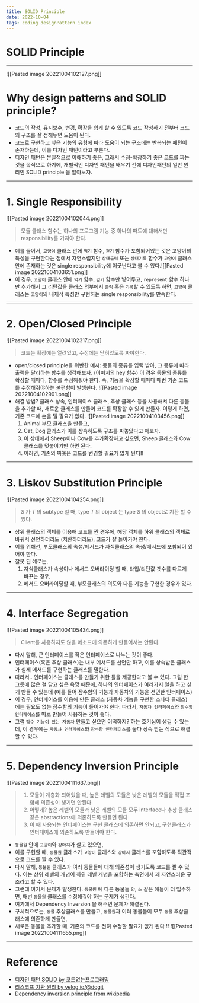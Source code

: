 ```yaml
---
title: SOLID Principle
date: 2022-10-04
tags: coding designPattern index
---
```


# SOLID Principle

---

![[Pasted image 20221004102127.png]]

# Why design patterns and SOLID principle?
- 코드의 작성, 유지보수, 변경, 확장을 쉽게 할 수 있도록 코드 작성하기 전부터 코드의 구조를 잘 정해두면 도움이 된다. 
- 코드로 구현하고 싶은 기능의 유형에 따라 도움이 되는 구조에는 반복되는 패턴이 존재하는데, 이를 디자인 패턴이라고 부른다.
- 디자인 패턴은 본질적으로 이해하기 좋은, 그래서 수정-확장하기 좋은 코드를 짜는 것을 목적으로 하기에, 개별적인 디자인 패턴을 배우기 전에 디자인패턴의 일반 원리인 SOLID principle 을 알아보자.

---

# 1. Single Responsibility

![[Pasted image 20221004102044.png]]


> 모듈 클래스 함수는 하나의 프로그램 기능 중 하나의 파트에 대해서만 responsibility를 가져야 한다.

- 예를 들어서, `고양이` 클래스 안에 `먹기` 함수, `걷기` 함수가 포함되어있는 것은 고양이의 특성을 구현한다는 점에서 자연스럽지만  `상태출력` 또는 `상태기록` 함수가 `고양이` 클래스 안에 존재하는 것은 single responsibility에 어긋난다고 볼 수 있다.![[Pasted image 20221004103651.png]]
- 이 경우,  `고양이` 클래스 안에 `먹기` 함수, `걷기` 함수만 넣어두고, `represent` 함수 하나만 추가해서 그 리턴값을 클래스 외부에서 `출럭` 혹은 `기록`할 수 있도록 하면, `고양이` 클래스는 `고양이`의 내재적 특성만 구현하는 single responsibility를 만족한다.

---

# 2. Open/Closed Principle

![[Pasted image 20221004102317.png]]

> 코드는 확장에는 열려있고, 수정에는 닫혀있도록 짜야한다.

- open/closed principle을 위반한 예시: 동물의 종류를 입력 받아, 그 종류에 따라 출력을 달리하는 함수를 생각해보자. (이미지의 hey 함수) 이 경우 동물의 종류를 확장할 때마다, 함수를 수정해줘야 한다. 즉, 기능을 확장할 때마다 매번 기존 코드를 수정해줘야하는 불편함이 발생한다. ![[Pasted image 20221004102901.png]]
- 해결 방법? 클래스 상속, 인터페이스 클래스, 추상 클래스 등을 사용해서 다른 동물을 추가할 때, 새로운 클래스를 만들어 코드를 확장할 수 있게 만들자. 이렇게 하면, 기존 코드에 손을 댈 필요가 없다. ![[Pasted image 20221004103456.png]]
	1. Animal 부모 클래스을 만들고, 
	2. Cat, Dog 클래스가 이를 상속하도록 구조를 짜놓았다고 해보자.
	3. 이 상태에서 Sheep이나 Cow를 추가확장하고 싶으면, Sheep 클래스와 Cow 클래스를 덧붙이기만 하면 된다.
	4. 이러면, 기존의 짜놓은 코드를 변경할 필요가 없게 된다!! 

---

# 3.  Liskov Substitution Principle

![[Pasted image 20221004104254.png]]

> $S$ 가 $T$ 의 subtype 일 때, type $T$ 의 object 는  type $S$ 의 object로 치환 할 수 있다.

- 상위 클래스의 객체를 이용해 코드를 짠 경우에, 해당 객체를 하위 클래스의 객체로 바꿔서 선언하더라도 (치환하더라도), 코드가 잘 돌아가야 한다.
- 이를 위해선, 부모클래스의 속성/메서드가 자식클래스의 속성/메서드에 포함되어 있어야 한다.
- 잘못 된 예로는, 
	1. 자식클래스가 속성이나 메서드 오버라이딩 할 때, 타입/리턴값 갯수를 다르게 바꾸는 경우,
	2. 메서드 오버라이딩할 때, 부모클래스의 의도와 다른 기능을 구현한 경우가 있다.

---

# 4. Interface Segregation

![[Pasted image 20221004105434.png]]

> Client를 사용하지도 않을 메소드에 의존하게 만들어서는 안된다.

- 다시 말해, 큰 인터페이스를 작은 인터페이스로 나누는 것이 좋다.
- 인터페이스(혹은 추상 클래스)는 내부 메서드를 선언만 하고, 이를 상속받은 클래스가 실제 메서드를 구현하는 클래스를 말한다.
- 따라서.. 인터페이스는 클래스를 만들기 위한 틀을 제공한다고 볼 수 있다. 그럼 한 그릇에 많은 걸 담고 싶은 욕망 때문에, 하나의 인터페이스가 여러가지 일을 하고 싶게 만들 수 있는데 (예를 들어 잠수함의 기능과 자동차의 기능을 선언한 인터페이스) 
- 이 경우, 인터페이스를 이용해 만든 클래스 (자동차 기능을 구현한 소나타 클래스) 에는 필요도 없는 잠수함의 기능이 들어가야 한다. 따라서, `자동차 인터페이스`와 `잠수함 인터페이스`를 따로 만들어 사용하는 것이 좋다.
- 그럼 `잠수 기능이 있는 자동차` 만들고 싶으면 어떡하지? 하는 호기심이 생길 수 있는데, 이 경우에는 `자동차 인터페이스`와 `잠수함 인터페이스`를 둘다 상속 받는 식으로 해결할 수 있다.

---

# 5. Dependency Inversion Principle

![[Pasted image 20221004111637.png]]

>  1. 모듈이 계층화 되어있을 때, 높은 레벨의 모듈은 낮은 레벨의 모듈을 직접 포함해 의존성이 생기면 안된다. 
>  2. 어떻게? 높은 레벨의 모듈과 낮은 레벨의 모듈 모두 interface나 추상 클래스같은 abstractions에 의존하도록 만들면 된다
> 3.  이 때 사용되는 인터페이스는 구현 클래스에 의존하면 안되고, 구현클래스가 인터페이스에 의존하도록 만들어야 한다.

- `동물원` 안에 `고양이`와 `강아지`가 살고 있으면,
- 이를 구현할 때, `동물원` 클래스가 `고양이` 클래스와 `강아지` 클래스를 포함하도록 직관적으로 코드를 짤 수 있다. 
- 다시 말해, `동물원` 클래스가 여러 동물들에 대해 의존성이 생기도록 코드를 짤 수 있다. 이는 상위 레벨의 개념이 하위 레벨 개념을 포함하는 측면에서 꽤 자연스러운 구조라고 할 수 있다. 
- 그런데 여기서 문제가 발생한다. `동물원` 에 다른 동물들 `양`, `소` 같은 애들이 더 입주하면, 매번 `동물원` 클래스를 수정해줘야 하는 문제가 생긴다.
- 여기에서 Dependency Inversion 을 해주면 문제가 해결된다.
- 구체적으로는, `동물` 추상클래스를 만들고, `동물원`과 여러 동물들이 모두 `동물` 추상클래스에 의존하게 만들면, 
- 새로운 동물을 추가할 때, 기존의 코드를 전혀 수정할 필요가 없게 된다 !! ![[Pasted image 20221004111655.png]]

---

# Reference

- [디자인 패턴 SOLID by 코드없는프로그래밍](https://youtube.com/playlist?list=PLDV-cCQnUlIZcWXE4PrxJx6U3qKfRTJcK)
- [리스코프 치환 원리 by velog.io/@dogit](https://velog.io/@dogit/%EB%A6%AC%EC%8A%A4%EC%BD%94%ED%94%84-%EC%B9%98%ED%99%98-%EC%9B%90%EC%B9%99-Liskov-Substitution-Principle)
- [Dependency inversion principle from wikipedia](https://en.wikipedia.org/wiki/Dependency_inversion_principle)
